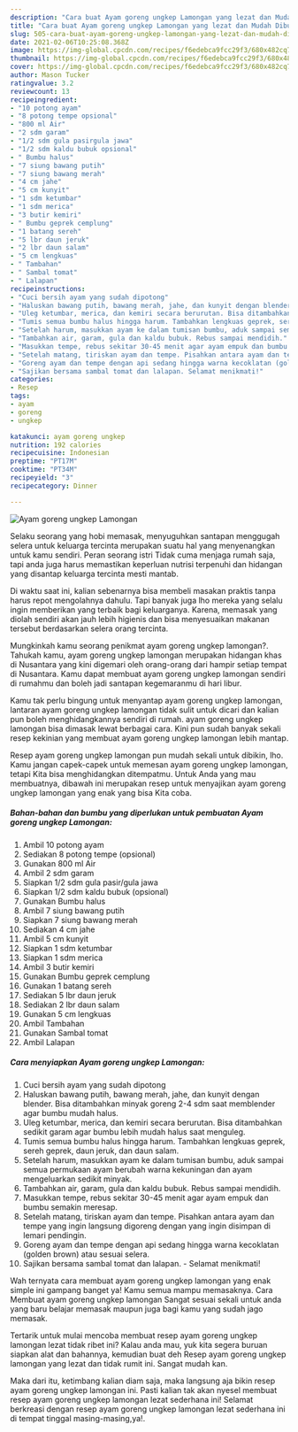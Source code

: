 ```yaml
---
description: "Cara buat Ayam goreng ungkep Lamongan yang lezat dan Mudah Dibuat"
title: "Cara buat Ayam goreng ungkep Lamongan yang lezat dan Mudah Dibuat"
slug: 505-cara-buat-ayam-goreng-ungkep-lamongan-yang-lezat-dan-mudah-dibuat
date: 2021-02-06T10:25:08.368Z
image: https://img-global.cpcdn.com/recipes/f6edebca9fcc29f3/680x482cq70/ayam-goreng-ungkep-lamongan-foto-resep-utama.jpg
thumbnail: https://img-global.cpcdn.com/recipes/f6edebca9fcc29f3/680x482cq70/ayam-goreng-ungkep-lamongan-foto-resep-utama.jpg
cover: https://img-global.cpcdn.com/recipes/f6edebca9fcc29f3/680x482cq70/ayam-goreng-ungkep-lamongan-foto-resep-utama.jpg
author: Mason Tucker
ratingvalue: 3.2
reviewcount: 13
recipeingredient:
- "10 potong ayam"
- "8 potong tempe opsional"
- "800 ml Air"
- "2 sdm garam"
- "1/2 sdm gula pasirgula jawa"
- "1/2 sdm kaldu bubuk opsional"
- " Bumbu halus"
- "7 siung bawang putih"
- "7 siung bawang merah"
- "4 cm jahe"
- "5 cm kunyit"
- "1 sdm ketumbar"
- "1 sdm merica"
- "3 butir kemiri"
- " Bumbu geprek cemplung"
- "1 batang sereh"
- "5 lbr daun jeruk"
- "2 lbr daun salam"
- "5 cm lengkuas"
- " Tambahan"
- " Sambal tomat"
- " Lalapan"
recipeinstructions:
- "Cuci bersih ayam yang sudah dipotong"
- "Haluskan bawang putih, bawang merah, jahe, dan kunyit dengan blender. Bisa ditambahkan minyak goreng 2-4 sdm saat memblender agar bumbu mudah halus."
- "Uleg ketumbar, merica, dan kemiri secara berurutan. Bisa ditambahkan sedikit garam agar bumbu lebih mudah halus saat menguleg."
- "Tumis semua bumbu halus hingga harum. Tambahkan lengkuas geprek, sereh geprek, daun jeruk, dan daun salam."
- "Setelah harum, masukkan ayam ke dalam tumisan bumbu, aduk sampai semua permukaan ayam berubah warna kekuningan dan ayam mengeluarkan sedikit minyak."
- "Tambahkan air, garam, gula dan kaldu bubuk. Rebus sampai mendidih."
- "Masukkan tempe, rebus sekitar 30-45 menit agar ayam empuk dan bumbu semakin meresap."
- "Setelah matang, tiriskan ayam dan tempe. Pisahkan antara ayam dan tempe yang ingin langsung digoreng dengan yang ingin disimpan di lemari pendingin."
- "Goreng ayam dan tempe dengan api sedang hingga warna kecoklatan (golden brown) atau sesuai selera."
- "Sajikan bersama sambal tomat dan lalapan. Selamat menikmati!"
categories:
- Resep
tags:
- ayam
- goreng
- ungkep

katakunci: ayam goreng ungkep 
nutrition: 192 calories
recipecuisine: Indonesian
preptime: "PT17M"
cooktime: "PT34M"
recipeyield: "3"
recipecategory: Dinner

---
```



![Ayam goreng ungkep Lamongan](https://img-global.cpcdn.com/recipes/f6edebca9fcc29f3/680x482cq70/ayam-goreng-ungkep-lamongan-foto-resep-utama.jpg)

Selaku seorang yang hobi memasak, menyuguhkan santapan menggugah selera untuk keluarga tercinta merupakan suatu hal yang menyenangkan untuk kamu sendiri. Peran seorang istri Tidak cuma menjaga rumah saja, tapi anda juga harus memastikan keperluan nutrisi terpenuhi dan hidangan yang disantap keluarga tercinta mesti mantab.

Di waktu  saat ini, kalian sebenarnya bisa membeli masakan praktis tanpa harus repot mengolahnya dahulu. Tapi banyak juga lho mereka yang selalu ingin memberikan yang terbaik bagi keluarganya. Karena, memasak yang diolah sendiri akan jauh lebih higienis dan bisa menyesuaikan makanan tersebut berdasarkan selera orang tercinta. 



Mungkinkah kamu seorang penikmat ayam goreng ungkep lamongan?. Tahukah kamu, ayam goreng ungkep lamongan merupakan hidangan khas di Nusantara yang kini digemari oleh orang-orang dari hampir setiap tempat di Nusantara. Kamu dapat membuat ayam goreng ungkep lamongan sendiri di rumahmu dan boleh jadi santapan kegemaranmu di hari libur.

Kamu tak perlu bingung untuk menyantap ayam goreng ungkep lamongan, lantaran ayam goreng ungkep lamongan tidak sulit untuk dicari dan kalian pun boleh menghidangkannya sendiri di rumah. ayam goreng ungkep lamongan bisa dimasak lewat berbagai cara. Kini pun sudah banyak sekali resep kekinian yang membuat ayam goreng ungkep lamongan lebih mantap.

Resep ayam goreng ungkep lamongan pun mudah sekali untuk dibikin, lho. Kamu jangan capek-capek untuk memesan ayam goreng ungkep lamongan, tetapi Kita bisa menghidangkan ditempatmu. Untuk Anda yang mau membuatnya, dibawah ini merupakan resep untuk menyajikan ayam goreng ungkep lamongan yang enak yang bisa Kita coba.

<!--inarticleads1-->

##### Bahan-bahan dan bumbu yang diperlukan untuk pembuatan Ayam goreng ungkep Lamongan:

1. Ambil 10 potong ayam
1. Sediakan 8 potong tempe (opsional)
1. Gunakan 800 ml Air
1. Ambil 2 sdm garam
1. Siapkan 1/2 sdm gula pasir/gula jawa
1. Siapkan 1/2 sdm kaldu bubuk (opsional)
1. Gunakan  Bumbu halus
1. Ambil 7 siung bawang putih
1. Siapkan 7 siung bawang merah
1. Sediakan 4 cm jahe
1. Ambil 5 cm kunyit
1. Siapkan 1 sdm ketumbar
1. Siapkan 1 sdm merica
1. Ambil 3 butir kemiri
1. Gunakan  Bumbu geprek cemplung
1. Gunakan 1 batang sereh
1. Sediakan 5 lbr daun jeruk
1. Sediakan 2 lbr daun salam
1. Gunakan 5 cm lengkuas
1. Ambil  Tambahan
1. Gunakan  Sambal tomat
1. Ambil  Lalapan




<!--inarticleads2-->

##### Cara menyiapkan Ayam goreng ungkep Lamongan:

1. Cuci bersih ayam yang sudah dipotong
1. Haluskan bawang putih, bawang merah, jahe, dan kunyit dengan blender. Bisa ditambahkan minyak goreng 2-4 sdm saat memblender agar bumbu mudah halus.
1. Uleg ketumbar, merica, dan kemiri secara berurutan. Bisa ditambahkan sedikit garam agar bumbu lebih mudah halus saat menguleg.
1. Tumis semua bumbu halus hingga harum. Tambahkan lengkuas geprek, sereh geprek, daun jeruk, dan daun salam.
1. Setelah harum, masukkan ayam ke dalam tumisan bumbu, aduk sampai semua permukaan ayam berubah warna kekuningan dan ayam mengeluarkan sedikit minyak.
1. Tambahkan air, garam, gula dan kaldu bubuk. Rebus sampai mendidih.
1. Masukkan tempe, rebus sekitar 30-45 menit agar ayam empuk dan bumbu semakin meresap.
1. Setelah matang, tiriskan ayam dan tempe. Pisahkan antara ayam dan tempe yang ingin langsung digoreng dengan yang ingin disimpan di lemari pendingin.
1. Goreng ayam dan tempe dengan api sedang hingga warna kecoklatan (golden brown) atau sesuai selera.
1. Sajikan bersama sambal tomat dan lalapan. - Selamat menikmati!




Wah ternyata cara membuat ayam goreng ungkep lamongan yang enak simple ini gampang banget ya! Kamu semua mampu memasaknya. Cara Membuat ayam goreng ungkep lamongan Sangat sesuai sekali untuk anda yang baru belajar memasak maupun juga bagi kamu yang sudah jago memasak.

Tertarik untuk mulai mencoba membuat resep ayam goreng ungkep lamongan lezat tidak ribet ini? Kalau anda mau, yuk kita segera buruan siapkan alat dan bahannya, kemudian buat deh Resep ayam goreng ungkep lamongan yang lezat dan tidak rumit ini. Sangat mudah kan. 

Maka dari itu, ketimbang kalian diam saja, maka langsung aja bikin resep ayam goreng ungkep lamongan ini. Pasti kalian tak akan nyesel membuat resep ayam goreng ungkep lamongan lezat sederhana ini! Selamat berkreasi dengan resep ayam goreng ungkep lamongan lezat sederhana ini di tempat tinggal masing-masing,ya!.

